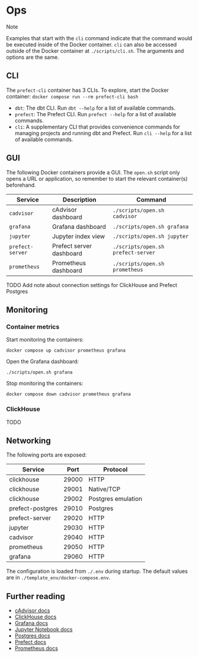 # Ops

> [!NOTE]
> Examples that start with the `cli` command indicate that the command would be executed inside of the Docker container. `cli` can also be accessed outside of the Docker container at `./scripts/cli.sh`. The arguments and options are the same.

## CLI

The `prefect-cli` container has 3 CLIs. To explore, start the Docker container: `docker compose run --rm prefect-cli bash`

- `dbt`: The dbt CLI. Run `dbt --help` for a list of available commands.
- `prefect`: The Prefect CLI. Run `prefect --help` for a list of available commands.
- `cli`: A supplementary CLI that provides convenience commands for managing projects and running dbt and Prefect. Run `cli --help` for a list of available commands.

## GUI

The following Docker containers provide a GUI. The `open.sh` script only opens a URL or application, so remember to start the relevant container(s) beforehand.

| Service            | Description               | Command                            |
|--------------------|---------------------------|------------------------------------|
| `cadvisor`         | cAdvisor dashboard        | `./scripts/open.sh cadvisor`       |
| `grafana`          | Grafana dashboard         | `./scripts/open.sh grafana`        |
| `jupyter`          | Jupyter index view        | `./scripts/open.sh jupyter`        |
| `prefect-server`   | Prefect server dashboard  | `./scripts/open.sh prefect-server` |
| `prometheus`       | Prometheus dashboard      | `./scripts/open.sh prometheus`     |

TODO Add note about connection settings for ClickHouse and Prefect Postgres

## Monitoring

### Container metrics

Start monitoring the containers:

```shell
docker compose up cadvisor prometheus grafana
```

Open the Grafana dashboard:

```shell
./scripts/open.sh grafana
```

Stop monitoring the containers:

```shell
docker compose down cadvisor prometheus grafana
```

### ClickHouse

TODO

## Networking

The following ports are exposed:

| Service            | Port  | Protocol              |
|--------------------|-------|-----------------------|
| clickhouse         | 29000 | HTTP                  |
| clickhouse         | 29001 | Native/TCP            |
| clickhouse         | 29002 | Postgres emulation    |
| prefect-postgres   | 29010 | Postgres              |
| prefect-server     | 29020 | HTTP                  |
| jupyter            | 29030 | HTTP                  |
| cadvisor           | 29040 | HTTP                  |
| prometheus         | 29050 | HTTP                  |
| grafana            | 29060 | HTTP                  |

The configuration is loaded from `./.env` during startup. The default values are in `./template_env/docker-compose.env`.

## Further reading

- [cAdvisor docs](https://github.com/google/cadvisor/blob/master/README.md)
- [ClickHouse docs](https://clickhouse.com/docs)
- [Grafana docs](https://grafana.com/docs/grafana/latest/)
- [Jupyter Notebook docs](https://jupyter-notebook.readthedocs.io/en/latest/)
- [Postgres docs](https://www.postgresql.org/docs/current/index.html)
- [Prefect docs](https://docs.prefect.io)
- [Prometheus docs](https://prometheus.io/docs/introduction/overview/)
